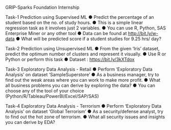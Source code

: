 
GRIP-Sparks Foundation Internship

Task-1 Prediction using Supervised ML 
● Predict the percentage of an student based on the no. of study hours. 
● This is a simple linear regression task as it involves just 2 variables.
● You can use R, Python, SAS Enterprise Miner or any other tool 
● Data can be found at http://bit.ly/w-data
● What will be predicted score if a student studies for 9.25 hrs/ day? 

Task-2 Prediction using Unsupervised ML
● From the given ‘Iris’ dataset, predict the optimum number of clusters 
and represent it visually. 
● Use R or Python or perform this task
● Dataset : https://bit.ly/3kXTdox

Task-3 Exploratory Data Analysis - Retail
● Perform ‘Exploratory Data Analysis’ on dataset ‘SampleSuperstore’ 
● As a business manager, try to find out the weak areas where you can 
work to make more profit. 
● What all business problems you can derive by exploring the data? 
● You can choose any of the tool of your choice 
(Python/R/Tableau/PowerBI/Excel/SAP/SAS) 


Task-4 Exploratory Data Analysis - Terrorism
● Perform ‘Exploratory Data Analysis’ on dataset ‘Global Terrorism’ 
● As a security/defense analyst, try to find out the hot zone of terrorism. 
● What all security issues and insights you can derive by EDA? 


